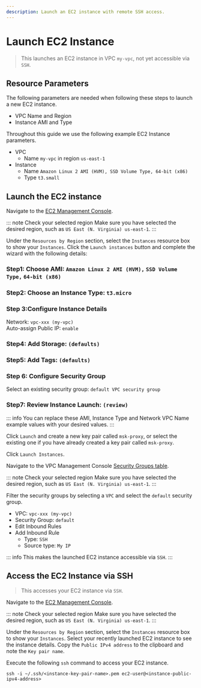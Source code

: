 ```yaml
---
description: Launch an EC2 instance with remote SSH access.
---
```


# Launch EC2 Instance

> This launches an EC2 instance in VPC `my-vpc`, not yet accessible via `SSH`.

## Resource Parameters

The following parameters are needed when following these steps to launch a new EC2 instance.

- VPC Name and Region
- Instance AMI and Type

Throughout this guide we use the following example EC2 Instance parameters.

- VPC
  - Name `my-vpc` in region `us-east-1`
- Instance
  - Name `Amazon Linux 2 AMI (HVM), SSD Volume Type, 64-bit (x86)`
  - Type `t3.small`

## Launch the EC2 instance

Navigate to the [EC2 Management Console](https://console.aws.amazon.com/ec2).

::: note Check your selected region
Make sure you have selected the desired region, such as `US East (N. Virginia) us-east-1`.
:::

Under the `Resources by Region` section, select the `Instances` resource box to show your `Instances`. Click the `Launch instances` button and complete the wizard with the following details:

### Step1: Choose AMI: `Amazon Linux 2 AMI (HVM),` `SSD Volume Type,` `64-bit (x86)`

### Step2: Choose an Instance Type: `t3.micro`

### Step 3:Configure Instance Details

Network: `vpc-xxx (my-vpc)`\
Auto-assign Public IP: `enable`

### Step4: Add Storage: `(defaults)`

### Step5: Add Tags: `(defaults)`

### Step 6: Configure Security Group

Select an existing security group: `default VPC security group`

### Step7: Review Instance Launch: `(review)`

::: info
You can replace these AMI, Instance Type and Network VPC Name example values with your desired values.
:::

Click `Launch` and create a new key pair called `msk-proxy`, or select the existing one if you have already created a key pair called `msk-proxy`.

Click `Launch Instances`.

Navigate to the VPC Management Console [Security Groups table](https://console.aws.amazon.com/vpc/home#securityGroups:).

::: note Check your selected region
Make sure you have selected the desired region, such as `US East (N. Virginia) us-east-1`.
:::

Filter the security groups by selecting a `VPC` and select the `default` security group.

- VPC: `vpc-xxx (my-vpc)`
- Security Group: `default`
- Edit Inbound Rules
- Add Inbound Rule
  - Type: `SSH`
  - Source type: `My IP`

::: info
This makes the launched EC2 instance accessible via `SSH`.
:::

## Access the EC2 Instance via SSH

> This accesses your EC2 instance via `SSH`.

Navigate to the [EC2 Management Console](https://console.aws.amazon.com/ec2).

::: note Check your selected region
Make sure you have selected the desired region, such as `US East (N. Virginia) us-east-1`.
:::

Under the `Resources by Region` section, select the `Instances` resource box to show your `Instances`. Select your recently launched EC2 instance to see the instance details. Copy the `Public IPv4 address` to the clipboard and note the `Key pair name`.

Execute the following `ssh` command to access your EC2 instance.

```bash:no-line-numbers
ssh -i ~/.ssh/<instance-key-pair-name>.pem ec2-user@<instance-public-ipv4-address>
```
